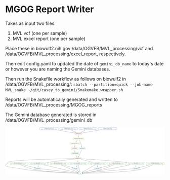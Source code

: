 # MGOG Report Writer
Takes as input two files:

1. MVL vcf (one per sample)
2. MVL excel report (one per sample)

Place these in biowulf2.nih.gov:/data/OGVFB/MVL_processing/vcf and /data/OGVFB/MVL_processing/excel_report, respectively.

Then edit config.yaml to updated the date of `gemini_db_name` to today's date or however you are naming the Gemini databases.

Then run the Snakefile workflow as follows on biowulf2 in /data/OGVFB/MVL_processing/: 
`sbatch --partition=quick --job-name MVL_snake ~/git/casey_to_gemini/Snakemake.wrapper.sh`

Reports will be automatically generated and written to /data/OGVFB/MVL_processing/MGOG_reports 

The Gemini database generated is stored in /data/OGVFB/MVL_processing/gemini_db

<img src="./src/dag.svg">
